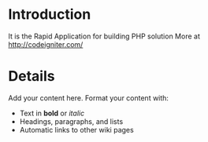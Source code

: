 # Introduction #

It is the Rapid Application for building PHP solution
More at http://codeigniter.com/


# Details #

Add your content here.  Format your content with:
  * Text in **bold** or _italic_
  * Headings, paragraphs, and lists
  * Automatic links to other wiki pages